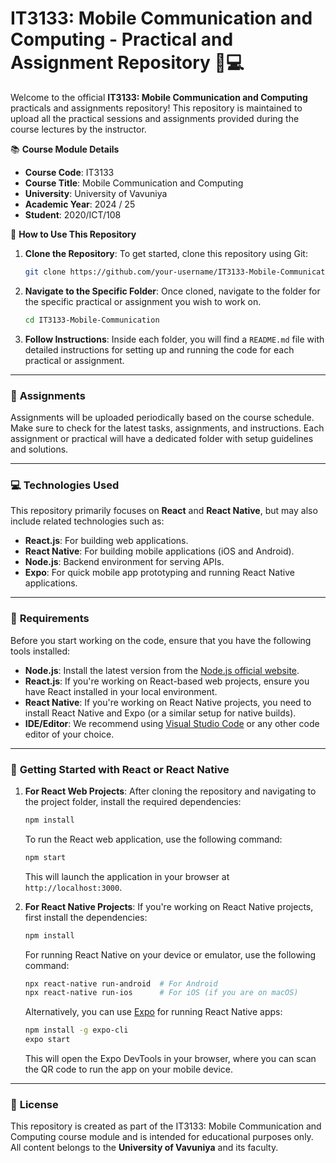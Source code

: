 # IT3133: Mobile Communication and Computing - Practical and Assignment Repository 📱💻

Welcome to the official **IT3133: Mobile Communication and Computing** practicals and assignments repository! This repository is maintained to upload all the practical sessions and assignments provided during the course lectures by the instructor.

📚 **Course Module Details**
- **Course Code**: IT3133
- **Course Title**: Mobile Communication and Computing
- **University**: University of Vavuniya
- **Academic Year**: 2024 / 25
- **Student**: 2020/ICT/108

🔧 **How to Use This Repository**
1. **Clone the Repository**:
   To get started, clone this repository using Git:

   ```bash
   git clone https://github.com/your-username/IT3133-Mobile-Communication.git
   ```

2. **Navigate to the Specific Folder**:
   Once cloned, navigate to the folder for the specific practical or assignment you wish to work on.

   ```bash
   cd IT3133-Mobile-Communication
   ```

3. **Follow Instructions**:
   Inside each folder, you will find a `README.md` file with detailed instructions for setting up and running the code for each practical or assignment.

---

### 📁 **Assignments**
Assignments will be uploaded periodically based on the course schedule. Make sure to check for the latest tasks, assignments, and instructions. Each assignment or practical will have a dedicated folder with setup guidelines and solutions.

---

### 💻 **Technologies Used**
This repository primarily focuses on **React** and **React Native**, but may also include related technologies such as:
- **React.js**: For building web applications.
- **React Native**: For building mobile applications (iOS and Android).
- **Node.js**: Backend environment for serving APIs.
- **Expo**: For quick mobile app prototyping and running React Native applications.

---

### 📜 **Requirements**
Before you start working on the code, ensure that you have the following tools installed:

- **Node.js**: Install the latest version from the [Node.js official website](https://nodejs.org/).
- **React.js**: If you're working on React-based web projects, ensure you have React installed in your local environment.
- **React Native**: If you're working on React Native projects, you need to install React Native and Expo (or a similar setup for native builds).
- **IDE/Editor**: We recommend using [Visual Studio Code](https://code.visualstudio.com/) or any other code editor of your choice.

---

### 🚀 **Getting Started with React or React Native**

1. **For React Web Projects**:
   After cloning the repository and navigating to the project folder, install the required dependencies:

   ```bash
   npm install
   ```

   To run the React web application, use the following command:

   ```bash
   npm start
   ```

   This will launch the application in your browser at `http://localhost:3000`.

2. **For React Native Projects**:
   If you're working on React Native projects, first install the dependencies:

   ```bash
   npm install
   ```

   For running React Native on your device or emulator, use the following command:

   ```bash
   npx react-native run-android  # For Android
   npx react-native run-ios      # For iOS (if you are on macOS)
   ```

   Alternatively, you can use [Expo](https://expo.dev/) for running React Native apps:

   ```bash
   npm install -g expo-cli
   expo start
   ```

   This will open the Expo DevTools in your browser, where you can scan the QR code to run the app on your mobile device.

---

### 📝 **License**
This repository is created as part of the IT3133: Mobile Communication and Computing course module and is intended for educational purposes only. All content belongs to the **University of Vavuniya** and its faculty.
